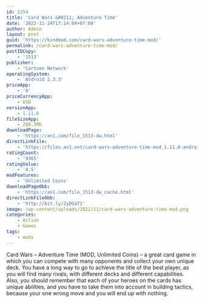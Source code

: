 ```yaml
---
id: 2254
title: 'Card Wars &#8211; Adventure Time'
date: '2022-11-24T17:14:04+07:00'
author: Admin
layout: post
guid: 'https://kindmod.com/card-wars-adventure-time-mod/'
permalink: /card-wars-adventure-time-mod/
postIDCopy:
    - '1513'
publisher:
    - 'Cartoon Network'
operatingSystem:
    - 'Android 2.3.3'
priceApp:
    - '0'
priceCurrencyApp:
    - USD
versionApp:
    - 1.11.0
fileSizeApp:
    - 200.5Mb
downloadPage:
    - 'https://an1.com/file_1513-dw.html'
directLinkFile:
    - 'https://files.an1.net/card-wars-adventure-time-mod_1.11.0-android-1.com.apk'
ratingCount:
    - '9365'
ratingValue:
    - '4.5'
modFeatures:
    - 'Unlimited Coins'
downloadPageObb:
    - 'https://an1.com/file_1513-dw_cache.html'
directLinkFileObb:
    - 'http://bit.ly/2yDGaT1'
image: /wp-content/uploads/2022/11/card-wars-adventure-time-mod.png
categories:
    - Action
    - Games
tags:
    - mods
---
```


Card Wars – Adventure Time (MOD, Unlimited Coins) – a great card game in which you can compete with many opponents and collect your own unique deck. You have a long way to go to achieve the title of the best player, as you will find many rivals, with different decks and different capabilities. Also, you should remember that each of your heroes on the cards has unique abilities, and you have to take them into account in building tactics, because your one wrong move and you will end up with nothing.